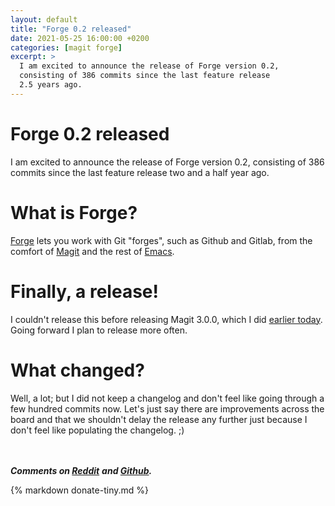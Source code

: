 ```yaml
---
layout: default
title: "Forge 0.2 released"
date: 2021-05-25 16:00:00 +0200
categories: [magit forge]
excerpt: >
  I am excited to announce the release of Forge version 0.2,
  consisting of 386 commits since the last feature release
  2.5 years ago.
---
```


# Forge 0.2 released

I am excited to announce the release of Forge version 0.2, consisting
of 386 commits since the last feature release two and a half year
ago.

# What is Forge?

[Forge] lets you work with Git "forges", such as Github and Gitlab,
from the comfort of [Magit] and the rest of [Emacs].

# Finally, a release!

I couldn't release this before releasing Magit 3.0.0, which I did
[earlier today][1].  Going forward I plan to release more often.

# What changed?

Well, a lot; but I did not keep a changelog and don't feel like going
through a few hundred commits now.  Let's just say there are
improvements across the board and that we shouldn't delay the release
any further just because I don't feel like populating the changelog. ;)

<br/><br/>***Comments on [Reddit](https://www.reddit.com/r/emacs/comments/nkqv84)***
***and [Github](https://github.com/magit/forge/discussions/364).***

{% markdown donate-tiny.md %}

[Emacs]: https://www.gnu.org/software/emacs
[Forge]: https://github.com/magit/forge
[Magit]: https://github.com/magit/magit
[1]:     https://emacsair.me/2021/05/25/magit-3.0
